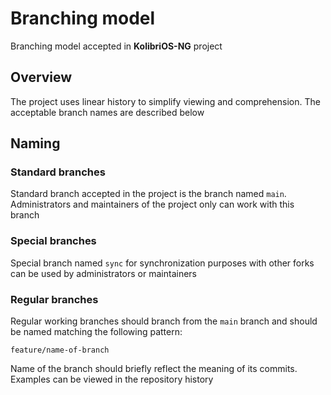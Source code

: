 # Branching model

Branching model accepted in __KolibriOS-NG__ project

## Overview

The project uses linear history to simplify viewing and comprehension. The acceptable branch names are described below

## Naming

### Standard branches

Standard branch accepted in the project is the branch named `main`. Administrators and maintainers of the project only can work with this branch

### Special branches

Special branch named `sync` for synchronization purposes with other forks can be used by administrators or maintainers

### Regular branches

Regular working branches should branch from the `main` branch and should be named matching the following pattern:

```text
feature/name-of-branch
```

Name of the branch should briefly reflect the meaning of its commits. Examples can be viewed in the repository history

